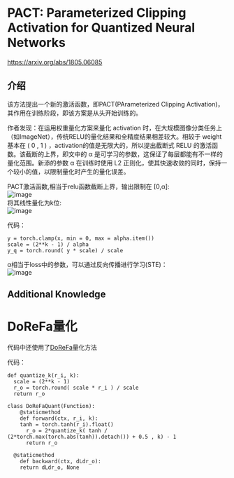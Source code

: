 # PACT: Parameterized Clipping Activation for Quantized Neural Networks
https://arxiv.org/abs/1805.06085

## 介绍
该方法提出一个新的激活函数，即PACT(PArameterized Clipping Activation)，其作用在训练阶段，即该方案是从头开始训练的。

作者发现：在运用权重量化方案来量化 activation 时，在大规模图像分类任务上（如ImageNet），传统RELU的量化结果和全精度结果相差较大。相较于 weight 基本在 ( 0 , 1 ) ，activation的值是无限大的，所以提出截断式 RELU 的激活函数。该截断的上界，即文中的 α 是可学习的参数，这保证了每层都能有不一样的量化范围。新添的参数 α 在训练时使用 L2 正则化，使其快速收敛的同时，保持一个较小的值，以限制量化时产生的量化误差。

PACT激活函数,相当于relu函数截断上界，输出限制在 [0,α]:<br>
![image](https://user-images.githubusercontent.com/58316204/117118081-e7412900-adc2-11eb-8e01-af26261d9fed.png)<br>
将其线性量化为k位:<br>
![image](https://user-images.githubusercontent.com/58316204/117118180-0dff5f80-adc3-11eb-8c5b-959a5c4f5115.png)<br>

代码：
```
y = torch.clamp(x, min = 0, max = alpha.item())
scale = (2**k - 1) / alpha
y_q = torch.round( y * scale) / scale
```
 
α相当于loss中的参数，可以通过反向传播进行学习(STE)：<br>
![image](https://user-images.githubusercontent.com/58316204/117118234-1eafd580-adc3-11eb-86fd-3abb115ca70b.png)

## Additional Knowledge

# DoReFa量化
代码中还使用了[DoReFa](https://arxiv.org/pdf/1606.06160.pdf)量化方法

代码：
```
def quantize_k(r_i, k):
  scale = (2**k - 1)
  r_o = torch.round( scale * r_i ) / scale
  return r_o

class DoReFaQuant(Function):
	@staticmethod
	def forward(ctx, r_i, k):
    tanh = torch.tanh(r_i).float()
	  r_o = 2*quantize_k( tanh / (2*torch.max(torch.abs(tanh)).detach()) + 0.5 , k) - 1
	  return r_o
  
  @staticmethod
	def backward(ctx, dLdr_o):
    return dLdr_o, None
```

